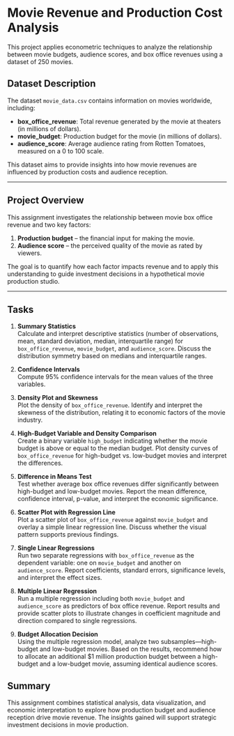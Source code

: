 # Movie Revenue  and Production Cost Analysis
This project applies econometric techniques to analyze the relationship between movie budgets, audience scores, and box office revenues using a dataset of 250 movies.

## Dataset Description

The dataset `movie_data.csv` contains information on movies worldwide, including:

- **box_office_revenue**: Total revenue generated by the movie at theaters (in millions of dollars).
- **movie_budget**: Production budget for the movie (in millions of dollars).
- **audience_score**: Average audience rating from Rotten Tomatoes, measured on a 0 to 100 scale.

This dataset aims to provide insights into how movie revenues are influenced by production costs and audience reception.

---

## Project Overview

This assignment investigates the relationship between movie box office revenue and two key factors:

1. **Production budget** – the financial input for making the movie.
2. **Audience score** – the perceived quality of the movie as rated by viewers.

The goal is to quantify how each factor impacts revenue and to apply this understanding to guide investment decisions in a hypothetical movie production studio.

---

## Tasks

1. **Summary Statistics**  
   Calculate and interpret descriptive statistics (number of observations, mean, standard deviation, median, interquartile range) for `box_office_revenue`, `movie_budget`, and `audience_score`. Discuss the distribution symmetry based on medians and interquartile ranges.

2. **Confidence Intervals**  
   Compute 95% confidence intervals for the mean values of the three variables.

3. **Density Plot and Skewness**  
   Plot the density of `box_office_revenue`. Identify and interpret the skewness of the distribution, relating it to economic factors of the movie industry.

4. **High-Budget Variable and Density Comparison**  
   Create a binary variable `high_budget` indicating whether the movie budget is above or equal to the median budget. Plot density curves of `box_office_revenue` for high-budget vs. low-budget movies and interpret the differences.

5. **Difference in Means Test**  
   Test whether average box office revenues differ significantly between high-budget and low-budget movies. Report the mean difference, confidence interval, p-value, and interpret the economic significance.

6. **Scatter Plot with Regression Line**  
   Plot a scatter plot of `box_office_revenue` against `movie_budget` and overlay a simple linear regression line. Discuss whether the visual pattern supports previous findings.

7. **Single Linear Regressions**  
   Run two separate regressions with `box_office_revenue` as the dependent variable: one on `movie_budget` and another on `audience_score`. Report coefficients, standard errors, significance levels, and interpret the effect sizes.

8. **Multiple Linear Regression**  
   Run a multiple regression including both `movie_budget` and `audience_score` as predictors of box office revenue. Report results and provide scatter plots to illustrate changes in coefficient magnitude and direction compared to single regressions.

9. **Budget Allocation Decision**  
   Using the multiple regression model, analyze two subsamples—high-budget and low-budget movies. Based on the results, recommend how to allocate an additional $1 million production budget between a high-budget and a low-budget movie, assuming identical audience scores.

## Summary

This assignment combines statistical analysis, data visualization, and economic interpretation to explore how production budget and audience reception drive movie revenue. The insights gained will support strategic investment decisions in movie production.
